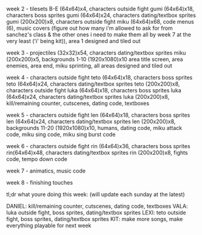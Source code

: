 week 2 - tilesets B-E (64x64)x4, characters outside fight gumi (64x64)x18, characters boss sprites gumi (64x64)x24, characters dating/textbox sprites gumi (200x200)x8, characters outside fight miku (64x64)x68, code menus (6), music covers (figure out how many i'm allowed to ask for from sanchez's class & the other ones i need to make them all by week 7 at the very least ('i' being kit)), area 1 designed and tiled out

week 3 - projectiles (32x32)x54, characters dating/textbox sprites miku (200x200)x5, backgrounds 1-10 (1920x1080)x10 area title screen, area enemies, area end, miku sprinting, all areas designed and tiled out

week 4 - characters outside fight teto (64x64)x18, characters boss sprites teto (64x64)x24, characters dating/textbox sprites teto (200x200)x8, characters outside fight luka (64x64)x18, characters boss sprites luka (64x64)x24, characters dating/textbox sprites luka (200x200)x8, kill/remaining counter, cutscenes, dating code, textboxes

week 5 - characters outside fight len (64x64)x18, characters boss sprites len (64x64)x24, characters dating/textbox sprites len (200x200)x8, backgrounds 11-20 (1920x1080)x10, humans, dating code, miku attack code, miku sing code, miku sing burst code

week 6 - characters outside fight rin (64x64)x36, characters boss sprites rin(64x64)x48, characters dating/textbox sprites rin (200x200)x8, fights code, tempo down code

week 7 - animatics, music code

week 8 - finishing touches

tl;dr what youre doing this week: (will update each sunday at the latest)

DANIEL:
	kill/remaining counter, cutscenes, dating code, textboxes
VALA:
	luka outside fight, boss sprites, dating/textbox sprites
LEXI:
	teto outside fight, boss sprites, dating/textbox sprites
KIT:
	make more songs, make everything playable for next week
